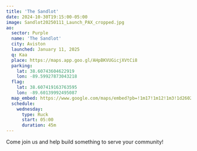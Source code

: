 ```yaml
---
title: 'The Sandlot'
date: 2024-10-30T19:15:00-05:00
image: Sandlot20250111_Launch_PAX_cropped.jpg
ao:
  sector: Purple
  name: 'The Sandlot'
  city: Aviston
  launched: January 11, 2025
  q: Kaa
  place: https://maps.app.goo.gl/AHpBKVUGicjXVtCi8
  parking:
    lat: 38.60743604622919
    lon: -89.59927873043218
  flag:
    lat: 38.607419163763595
    lon: -89.60139992495087
  map_embed: https://www.google.com/maps/embed?pb=!1m17!1m12!1m3!1d2602.2282661483937!2d-89.60139992495087!3d38.607419163763595!2m3!1f0!2f0!3f0!3m2!1i1024!2i768!4f13.1!3m2!1m1!2zMzjCsDM2JzI2LjciTiA4OcKwMzUnNTUuOCJX!5e1!3m2!1sen!2sus!4v1740846134696!5m2!1sen!2sus
  schedule:
    wednesday:
      type: Ruck
      start: 05:00
      duration: 45m
---
```

Come join us and help build something to serve your community!
